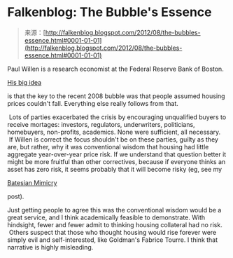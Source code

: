 <!--yml
category: 未分类
date: 2024-05-12 20:24:58
-->

# Falkenblog: The Bubble's Essence

> 来源：[http://falkenblog.blogspot.com/2012/08/the-bubbles-essence.html#0001-01-01](http://falkenblog.blogspot.com/2012/08/the-bubbles-essence.html#0001-01-01)

Paul Willen is a research economist at the Federal Reserve Bank of Boston.

[His big idea](http://www.bostonglobe.com/ideas/2012/08/03/bubble/LBjBgBZ2JBAG4pxcbpgPEJ/story.html)

is that the key to the recent 2008 bubble was that people assumed housing prices couldn't fall. Everything else really follows from that.

 Lots of parties exacerbated the crisis by encouraging unqualified buyers to receive mortages: investors, regulators, underwriters, politicians, homebuyers, non-profits, academics. None were sufficient, all necessary.  If Willen is correct the focus shouldn't be on these parties, guilty as they are, but rather, why it was conventional wisdom that housing had little aggregate year-over-year price risk. If we understand that question better it might be more fruitful than other correctives, because if everyone thinks an asset has zero risk, it seems probably that it will become risky (eg, see my

[Batesian Mimicry](http://falkenblog.blogspot.com/2010/07/batesian-mimicry-explanation-of.html)

post).

Just getting people to agree this was the conventional wisdom would be a great service, and I think academically feasible to demonstrate. With hindsight, fewer and fewer admit to thinking housing collateral had no risk.  Others suspect that those who thought housing would rise forever were simply evil and self-interested, like Goldman's Fabrice Tourre. I think that narrative is highly misleading.